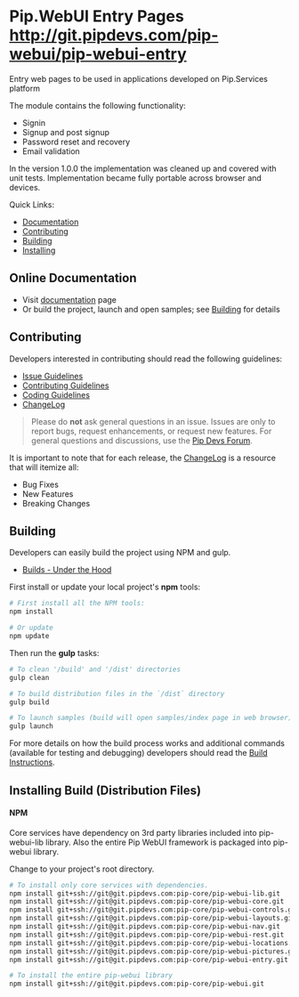 # Pip.WebUI Entry Pages http://git.pipdevs.com/pip-webui/pip-webui-entry

Entry web pages to be used in applications developed on Pip.Services platform

The module contains the following functionality:

* Signin
* Signup and post signup
* Password reset and recovery
* Email validation

In the version 1.0.0 the implementation was cleaned up and covered with unit tests.
Implementation became fully portable across browser and devices. 

Quick Links:

* [Documentation](#documentation)
* [Contributing](#contributing)
* [Building](#building)
* [Installing](#installing)

## <a name="documentation"></a> Online Documentation

- Visit [documentation](doc/index.md) page
- Or build the project, launch and open samples; see [Building](#building) for details
   
## <a name="contributing"></a> Contributing

Developers interested in contributing should read the following guidelines:

- [Issue Guidelines](docs/guides/CONTRIBUTING.md#submit)
- [Contributing Guidelines](docs/guides/CONTRIBUTING.md)
- [Coding Guidelines](docs/guides/CODING.md)
- [ChangeLog](CHANGELOG.md)

> Please do **not** ask general questions in an issue. Issues are only to report bugs, request
  enhancements, or request new features. For general questions and discussions, use the
  [Pip Devs Forum](https://groups.google.com/forum/#!forum/pipdevs).

It is important to note that for each release, the [ChangeLog](CHANGELOG.md) is a resource that will
itemize all:

- Bug Fixes
- New Features
- Breaking Changes
   
## <a name="building"></a> Building

Developers can easily build the project using NPM and gulp.

* [Builds - Under the Hood](docs/guides/BUILD.md)

First install or update your local project's **npm** tools:

```bash
# First install all the NPM tools:
npm install

# Or update
npm update
```

Then run the **gulp** tasks:

```bash
# To clean '/build' and '/dist' directories
gulp clean

# To build distribution files in the `/dist` directory
gulp build

# To launch samples (build will open samples/index page in web browser)
gulp launch
```

For more details on how the build process works and additional commands (available for testing and
debugging) developers should read the [Build Instructions](docs/guides/BUILD.md).

## <a name="installing"></a> Installing Build (Distribution Files)

#### NPM

Core services have dependency on 3rd party libraries included into pip-webui-lib library.
Also the entire Pip WebUI framework is packaged into pip-webui library.

Change to your project's root directory.

```bash
# To install only core services with dependencies.
npm install git+ssh://git@git.pipdevs.com:pip-core/pip-webui-lib.git
npm install git+ssh://git@git.pipdevs.com:pip-core/pip-webui-core.git
npm install git+ssh://git@git.pipdevs.com:pip-core/pip-webui-controls.git
npm install git+ssh://git@git.pipdevs.com:pip-core/pip-webui-layouts.git
npm install git+ssh://git@git.pipdevs.com:pip-core/pip-webui-nav.git
npm install git+ssh://git@git.pipdevs.com:pip-core/pip-webui-rest.git
npm install git+ssh://git@git.pipdevs.com:pip-core/pip-webui-locations.git
npm install git+ssh://git@git.pipdevs.com:pip-core/pip-webui-pictures.git
npm install git+ssh://git@git.pipdevs.com:pip-core/pip-webui-entry.git

# To install the entire pip-webui library
npm install git+ssh://git@git.pipdevs.com:pip-core/pip-webui.git
```
